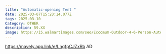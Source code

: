 ```yaml
---
title: "Automatic-opening Tent "
date: 2025-03-07T15:20:14.077Z
tags: 2025-03-10
Category: OTHER
description: 59.XX
image: https://i5.walmartimages.com/seo/Eccomum-Outdoor-4-6-Person-Automatic-Quick-opening-Tent-Travel-Camping-Tent-Rainproof-Sunshine-proof-Tent-Fishing-Hiking-Sunshine-Shelter_1fa738d5-a173-461b-9510-50aa6a83ff07.857ea1bcc8de2833c277549161bf8e54.jpeg?odnHeight=640&odnWidth=640&odnBg=FFFFFF
---
```

https://mavely.app.link/e/LngfpCJZxRb   AD